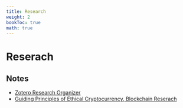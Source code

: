 ```yaml
---
title: Research
weight: 2
bookToc: true
math: true
---
```

# Reserach 
## Notes
- [Zotero Research Organizer](https://www.zotero.org/)  
- [Guiding Principles of Ethical Cryptocurrency, Blockchain Reserach](https://cryptoeconomicsystems.pubpub.org/pub/dupont-ethical-principles/release/13?readingCollection=c65922bd) 


